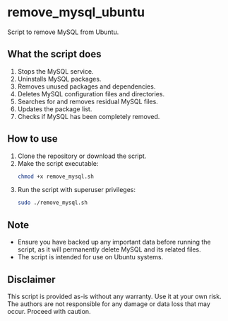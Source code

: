 # remove_mysql_ubuntu

Script to remove MySQL from Ubuntu.

## What the script does

1. Stops the MySQL service.
2. Uninstalls MySQL packages.
3. Removes unused packages and dependencies.
4. Deletes MySQL configuration files and directories.
5. Searches for and removes residual MySQL files.
6. Updates the package list.
7. Checks if MySQL has been completely removed.

## How to use

1. Clone the repository or download the script.
2. Make the script executable:
    ```bash
    chmod +x remove_mysql.sh
    ```
3. Run the script with superuser privileges:
    ```bash
    sudo ./remove_mysql.sh
    ```

## Note

- Ensure you have backed up any important data before running the script, as it will permanently delete MySQL and its related files.
- The script is intended for use on Ubuntu systems.

## Disclaimer

This script is provided as-is without any warranty. Use it at your own risk. The authors are not responsible for any damage or data loss that may occur. Proceed with caution.
